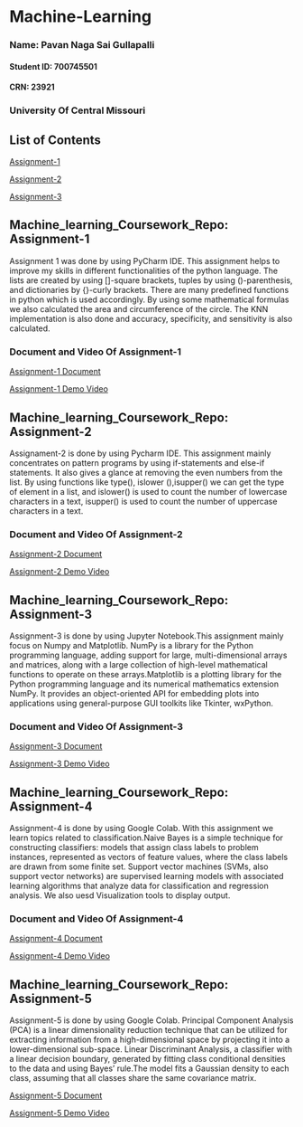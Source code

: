 # Machine-Learning 

### Name: Pavan Naga Sai Gullapalli
#### Student ID: 700745501
#### CRN: 23921
### University Of Central Missouri
## List of Contents
[Assignment-1](https://github.com/PavanNagaSaiG/Machine-Learning-/tree/main/Assignment%201)

[Assignment-2](https://github.com/PavanNagaSaiG/Machine-Learning-/tree/main/Assignment%202)

[Assignment-3](https://github.com/PavanNagaSaiG/Machine-Learning-/tree/main/Assignment-3)
## Machine_learning_Coursework_Repo: Assignment-1

Assignment 1 was done by using PyCharm IDE. This assignment helps to improve my skills in different functionalities of the python language. The lists are created by using []-square brackets, tuples by using ()-parenthesis, and dictionaries by {}-curly brackets. There are many predefined functions in python which is used accordingly. By using some mathematical formulas we also calculated the area and circumference of the circle. The KNN implementation is also done and accuracy, specificity, and sensitivity is also calculated.

### Document and Video Of Assignment-1 
[Assignment-1 Document](https://docs.google.com/document/d/1rM70N0aYOqzaD0F7Fcj9aYVVmysR_AmR/edit?usp=share_link&ouid=115541669927085277449&rtpof=true&sd=true)

[Assignment-1  Demo Video](https://drive.google.com/file/d/12zx27p9BnrFrPdK8MJkO7UF7cMAmQ5pO/view?usp=share_link)

## Machine_learning_Coursework_Repo: Assignment-2

Assignament-2 is done by using Pycharm IDE. This assignment mainly concentrates on pattern programs by using if-statements and else-if statements. It also gives a glance at removing the even numbers from the list. By using functions like type(), islower (),isupper() we can get the type of element in a list, and islower() is used to count the number of lowercase characters in a text, isupper() is used to count the number of uppercase characters in a text.

### Document and Video Of Assignment-2
[Assignment-2 Document](https://docs.google.com/document/d/1SgR9WaQIftH315WNwDV_MT4ipSBszprH/edit?usp=sharing&ouid=115541669927085277449&rtpof=true&sd=true)

[Assignment-2 Demo Video](https://drive.google.com/file/d/1pBaTIBO2gxwILQDNs2kcZjKwCSb-CtcC/view?usp=sharing)

## Machine_learning_Coursework_Repo: Assignment-3

Assignment-3 is done by using Jupyter Notebook.This assignment mainly focus on Numpy and Matplotlib. NumPy is a library for the Python programming language, adding support for large, multi-dimensional arrays and matrices, along with a large collection of high-level mathematical functions to operate on these arrays.Matplotlib is a plotting library for the Python programming language and its numerical mathematics extension NumPy. It provides an object-oriented API for embedding plots into applications using general-purpose GUI toolkits like Tkinter, wxPython.

### Document and Video Of Assignment-3
[Assignment-3 Document](https://docs.google.com/document/d/1YGfw4LuGWA7M7aWmyOluMor5zxwULVHh/edit?usp=share_link&ouid=115541669927085277449&rtpof=true&sd=true)

[Assignment-3 Demo Video](https://drive.google.com/file/d/1kJMBQp8ur02H46v5rHXvP-A1YfDkRNkj/view?usp=share_link)

## Machine_learning_Coursework_Repo: Assignment-4

Assignment-4 is done by using Google Colab. With this assignment we learn topics related to classification.Naive Bayes is a simple technique for constructing classifiers: models that assign class labels to problem instances, represented as vectors of feature values, where the class labels are drawn from some finite set. Support vector machines (SVMs, also support vector networks) are supervised learning models with associated learning algorithms that analyze data for classification and regression analysis. We also uesd Visualization tools to display output. 

### Document and Video Of Assignment-4
[Assignment-4 Document](https://docs.google.com/document/d/1wfLvpm9m1nlnMzkWZIeYeZZJZbgj2iXM/edit?usp=share_link&ouid=115541669927085277449&rtpof=true&sd=true)

[Assignment-4 Demo Video](https://drive.google.com/file/d/17WYBw2S6KSJRe04IsQd1IKN6QyyV8cJJ/view?usp=share_link)

## Machine_learning_Coursework_Repo: Assignment-5

Assignment-5 is done by using Google Colab. Principal Component Analysis (PCA) is a linear dimensionality reduction technique that can be utilized for extracting information from a high-dimensional space by projecting it into a lower-dimensional sub-space. Linear Discriminant Analysis, a classifier with a linear decision boundary, generated by fitting class conditional densities to the data and using Bayes’ rule.The model fits a Gaussian density to each class, assuming that all classes share the same covariance matrix.

[Assignment-5 Document](https://docs.google.com/document/d/1IU3omo6o7nb1fM_q6mURBSUMcrOMRMaT/edit?usp=share_link&ouid=115541669927085277449&rtpof=true&sd=true)

[Assignment-5 Demo Video](https://drive.google.com/file/d/1V8tfHOHgf6dyKE4JGraTze94VkIB6S-l/view?usp=share_link)
